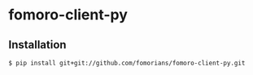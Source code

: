 # fomoro-client-py

## Installation

    $ pip install git+git://github.com/fomorians/fomoro-client-py.git
